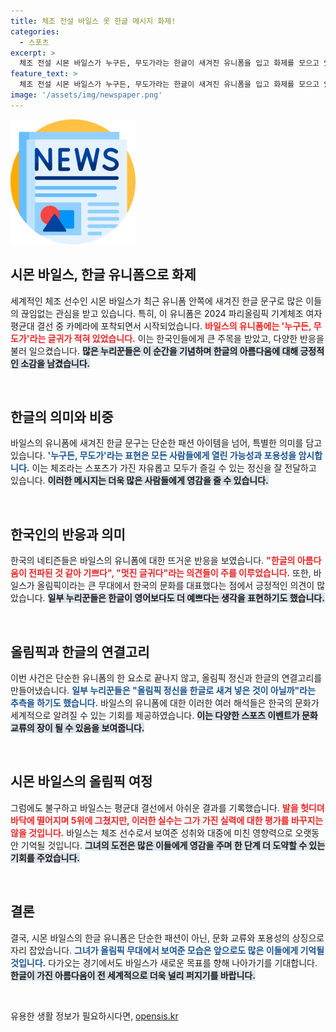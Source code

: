 ```yaml
---
title: 체조 전설 바일스 옷 한글 메시지 화제!
categories:
  - 스포츠
excerpt: >
  체조 전설 시몬 바일스가 누구든, 무도가라는 한글이 새겨진 유니폼을 입고 화제를 모으고 있습니다. 올림픽에서 한글의 아름다움이 전파되며, 팬들의 다양한 반응이 쏟아지고 있는 가운데 바일스는 결선에서 5위로 마감했습니다. 클릭해서 자세한 이야기를 만나보세요!
feature_text: >
  체조 전설 시몬 바일스가 누구든, 무도가라는 한글이 새겨진 유니폼을 입고 화제를 모으고 있습니다. 올림픽에서 한글의 아름다움이 전파되며, 팬들의 다양한 반응이 쏟아지고 있는 가운데 바일스는 결선에서 5위로 마감했습니다. 클릭해서 자세한 이야기를 만나보세요!
image: '/assets/img/newspaper.png'
---
```


<p><img src="/assets/img/newspaper.png" alt="kimp 속보" /></p>

<h2 data-ke-size="size26">시몬 바일스, 한글 유니폼으로 화제</h2>

<p data-ke-size="size16">세계적인 체조 선수인 시몬 바일스가 최근 유니폼 안쪽에 새겨진 한글 문구로 많은 이들의 끊임없는 관심을 받고 있습니다. 특히, 이 유니폼은 2024 파리올림픽 기계체조 여자 평균대 결선 중 카메라에 포착되면서 시작되었습니다. <b><span style="color: #ee2323;">바일스의 유니폼에는 '누구든, 무도가'라는 글귀가 적혀 있었습니다.</span></b> 이는 한국인들에게 큰 주목을 받았고, 다양한 반응을 불러 일으켰습니다. <b><span style="background-color: #21538527;">많은 누리꾼들은 이 순간을 기념하며 한글의 아름다움에 대해 긍정적인 소감을 남겼습니다.</span></b> </p>

<p data-ke-size="size16">&nbsp;</p>

<h2 data-ke-size="size26">한글의 의미와 비중</h2>

<p data-ke-size="size16">바일스의 유니폼에 새겨진 한글 문구는 단순한 패션 아이템을 넘어, 특별한 의미를 담고 있습니다. <b><span style="color: #1a5490;">'누구든, 무도가'라는 표현은 모든 사람들에게 열린 가능성과 포용성을 암시합니다.</span></b> 이는 체조라는 스포츠가 가진 자유롭고 모두가 즐길 수 있는 정신을 잘 전달하고 있습니다. <b><span style="background-color: #21538527;">이러한 메시지는 더욱 많은 사람들에게 영감을 줄 수 있습니다.</span></b> </p>

<p data-ke-size="size16">&nbsp;</p>

<h2 data-ke-size="size26">한국인의 반응과 의미</h2>

<p data-ke-size="size16">한국의 네티즌들은 바일스의 유니폼에 대한 뜨거운 반응을 보였습니다. <b><span style="color: #ee2323;">"한글의 아름다움이 전파된 것 같아 기쁘다", "멋진 글귀다"라는 의견들이 주를 이루었습니다.</span></b> 또한, 바일스가 올림픽이라는 큰 무대에서 한국의 문화를 대표했다는 점에서 긍정적인 의견이 많았습니다. <b><span style="background-color: #21538527;">일부 누리꾼들은 한글이 영어보다도 더 예쁘다는 생각을 표현하기도 했습니다.</span></b> </p>

<p data-ke-size="size16">&nbsp;</p>

<h2 data-ke-size="size26">올림픽과 한글의 연결고리</h2>

<p data-ke-size="size16">이번 사건은 단순한 유니폼의 한 요소로 끝나지 않고, 올림픽 정신과 한글의 연결고리를 만들어냈습니다. <b><span style="color: #1a5490;">일부 누리꾼들은 "올림픽 정신을 한글로 새겨 넣은 것이 아닐까"라는 추측을 하기도 했습니다.</span></b> 바일스의 유니폼에 대한 이러한 여러 해석들은 한국의 문화가 세계적으로 알려질 수 있는 기회를 제공하였습니다. <b><span style="background-color: #21538527;">이는 다양한 스포츠 이벤트가 문화 교류의 장이 될 수 있음을 보여줍니다.</span></b> </p>

<p data-ke-size="size16">&nbsp;</p>

<h2 data-ke-size="size26">시몬 바일스의 올림픽 여정</h2>

<p data-ke-size="size16">그럼에도 불구하고 바일스는 평균대 결선에서 아쉬운 결과를 기록했습니다. <b><span style="color: #ee2323;">발을 헛디뎌 바닥에 떨어지며 5위에 그쳤지만, 이러한 실수는 그가 가진 실력에 대한 평가를 바꾸지는 않을 것입니다.</span></b> 바일스는 체조 선수로서 보여준 성취와 대중에 미친 영향력으로 오랫동안 기억될 것입니다. <b><span style="background-color: #21538527;">그녀의 도전은 많은 이들에게 영감을 주며 한 단계 더 도약할 수 있는 기회를 주었습니다.</span></b> </p>

<p data-ke-size="size16">&nbsp;</p>

<h2 data-ke-size="size26">결론</h2>

<p data-ke-size="size16">결국, 시몬 바일스의 한글 유니폼은 단순한 패션이 아닌, 문화 교류와 포용성의 상징으로 자리 잡았습니다. <b><span style="color: #1a5490;">그녀가 올림픽 무대에서 보여준 모습은 앞으로도 많은 이들에게 기억될 것입니다.</span></b> 다가오는 경기에서도 바일스가 새로운 목표를 향해 나아가기를 기대합니다. <b><span style="background-color: #21538527;">한글이 가진 아름다움이 전 세계적으로 더욱 널리 퍼지기를 바랍니다.</span></b> </p>

<p data-ke-size="size16">&nbsp;</p>
유용한 생활 정보가 필요하시다면, <a href="https://opensis.kr" rel="dofollow">opensis.kr</a>


